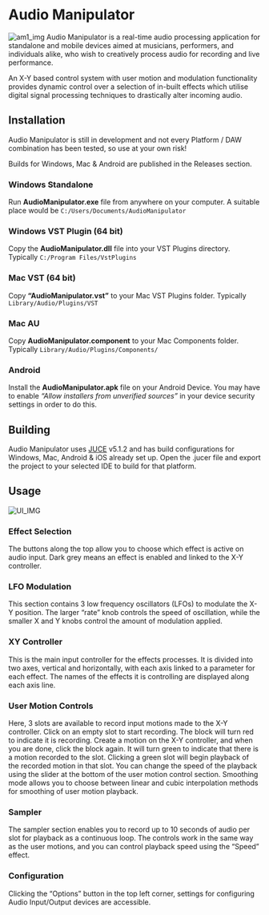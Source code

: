 # Audio Manipulator
![am1_img](https://i.imgur.com/7WMaRet.png)
Audio Manipulator is a real-time audio processing application for standalone and mobile devices aimed at musicians, performers, and individuals alike, who wish to creatively process audio for recording and live performance. 

An X-Y based control system with user motion and modulation functionality provides dynamic control over a selection of in-built effects which utilise digital signal processing techniques to drastically alter incoming audio. 

## Installation
Audio Manipulator is still in development and not every Platform / DAW combination has been tested, so use at your own risk!

Builds for Windows, Mac & Android are published in the Releases section.

### Windows Standalone
Run **AudioManipulator.exe** file from anywhere on your computer. 
A suitable place would be `C:/Users/Documents/AudioManipulator`

### Windows VST Plugin (64 bit)
Copy the **AudioManipulator.dll** file into your VST Plugins directory.
Typically `C:/Program Files/VstPlugins` 

### Mac VST (64 bit)
Copy **“AudioManipulator.vst”** to your Mac VST Plugins folder. 
Typically `Library/Audio/Plugins/VST`

### Mac AU
Copy **AudioManipulator.component** to your Mac Components folder.
Typically `Library/Audio/Plugins/Components/`

### Android
Install the **AudioManipulator.apk** file on your Android Device.
You may have to enable *“Allow installers from unverified sources”* in your device security settings in order to do this. 

## Building
Audio Manipulator uses [JUCE](https://juce.com/) v5.1.2 and has build configurations for Windows, Mac, Android & iOS already set up.
Open the .jucer file and export the project to your selected IDE to build for that platform.

## Usage

![UI_IMG](https://i.imgur.com/Gtt7DKS.png)

### Effect Selection
The buttons along the top allow you to choose which effect is active on audio input. Dark grey means an effect is enabled and linked to the X-Y controller. 

### LFO Modulation 
This section contains 3 low frequency oscillators (LFOs) to modulate the X-Y position. The larger “rate” knob controls the speed of oscillation, while the smaller X and Y knobs control the amount of modulation applied. 

### XY Controller 
This is the main input controller for the effects processes. It is divided into two axes, vertical and horizontally, with each axis linked to a parameter for each effect. The names of the effects it is controlling are displayed along each axis line. 

### User Motion Controls
Here, 3 slots are available to record input motions made to the X-Y controller. Click on an empty slot to start recording. The block will turn red to indicate it is recording. Create a motion on the X-Y controller, and when you are done, click the block again. It will turn green to indicate that there is a motion recorded to the slot. Clicking a green slot will begin playback of the recorded motion in that slot. You can change the speed of the playback using the slider at the bottom of the user motion control section. Smoothing mode allows you to choose between linear and cubic interpolation methods for smoothing of user motion playback. 
### Sampler
The sampler section enables you to record up to 10 seconds of audio per slot for playback as a continuous loop. The controls work in the same way as the user motions, and you can control playback speed using the “Speed” effect. 
### Configuration
Clicking the “Options” button in the top left corner, settings for configuring Audio Input/Output devices are accessible. 
